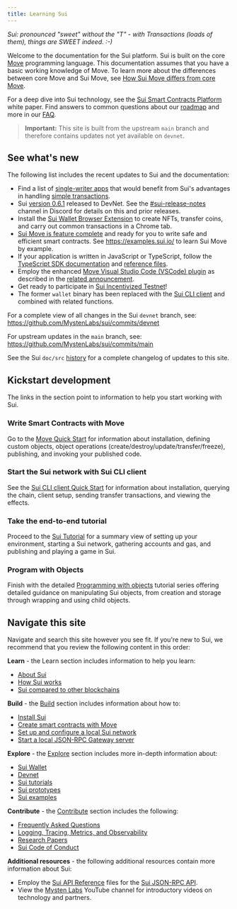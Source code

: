 ```yaml
---
title: Learning Sui
---
```


*Sui: pronounced "sweet" without the "T" - with Transactions (loads of them), things are SWEET indeed. :-)*

Welcome to the documentation for the Sui platform. Sui is built on the core [Move](https://github.com/MystenLabs/awesome-move) programming language. This documentation assumes that you have a basic working knowledge of Move. To learn more about the differences between core Move and Sui Move, see [How Sui Move differs from core Move](../learn/sui-move-diffs.md).

For a deep dive into Sui technology, see the [Sui Smart Contracts Platform](https://github.com/MystenLabs/sui/blob/main/doc/paper/sui.pdf) white paper. Find answers to common questions about our [roadmap](https://github.com/MystenLabs/sui/blob/main/ROADMAP.md) and more in our [FAQ](../contribute/faq.md).

> **Important:** This site is built from the upstream `main` branch and therefore contains updates not yet available on `devnet`.

## See what's new

The following list includes the recent updates to Sui and the documentation:

* Find a list of [single-writer apps](../learn/single-writer-apps.md) that would benefit from Sui's advantages in handling [simple transactions](../learn/how-sui-works.md#simple-transactions).
* Sui [version 0.6.1](https://github.com/MystenLabs/sui/releases/tag/devnet-0.6.1) released to DevNet. See the [#sui-release-notes](https://discord.com/channels/916379725201563759/974444055259910174) channel in Discord for details on this and prior releases.
* Install the [Sui Wallet Browser Extension](../explore/wallet-browser.md) to create NFTs, transfer coins, and carry out common transactions in a Chrome tab.
* [Sui Move is feature complete](https://sui.io/resources-move/why-we-created-sui-move/) and ready for you to write safe and efficient smart contracts. See https://examples.sui.io/ to learn Sui Move by example.
* If your application is written in JavaScript or TypeScript, follow the [TypeScript SDK documentation](https://github.com/MystenLabs/sui/tree/main/sdk/typescript) and [reference files](https://www.npmjs.com/package/@mysten/sui.js).
* Employ the enhanced [Move Visual Studio Code (VSCode) plugin](https://marketplace.visualstudio.com/items?itemName=move.move-analyzer) as described in the [related announcement](https://sui.io/resources-sui/announcing-enhanced-move-vs-code-plugin).
* Get ready to participate in [Sui Incentivized Testnet](https://sui.io/resources-sui/announcing-sui-incentivized-testnet/)!
* The former `wallet` binary has been replaced with the [Sui CLI client](../build/cli-client.md) and combined with related functions.

For a complete view of all changes in the Sui `devnet` branch, see:
https://github.com/MystenLabs/sui/commits/devnet

For upstream updates in the `main` branch, see:
https://github.com/MystenLabs/sui/commits/main

See the Sui `doc/src` [history](https://github.com/MystenLabs/sui/commits/main/doc/src) for a complete changelog of updates to this site. 

## Kickstart development
The links in the section point to information to help you start working with Sui. 

### Write Smart Contracts with Move
Go to the [Move Quick Start](../build/move/index.md) for information about installation, defining custom objects, object operations (create/destroy/update/transfer/freeze), publishing, and invoking your published code.

### Start the Sui network with Sui CLI client
See the [Sui CLI client Quick Start](../build/cli-client.md) for information about installation, querying the chain, client setup, sending transfer transactions, and viewing the effects.

### Take the end-to-end tutorial
Proceed to the [Sui Tutorial](../explore/tutorials.md) for a summary view of setting up your environment, starting a Sui network, gathering accounts and gas, and publishing and playing a game in Sui.

### Program with Objects
Finish with the detailed [Programming with objects](../build/programming-with-objects/index.md) tutorial series offering detailed guidance on manipulating Sui objects, from creation and storage through wrapping and using child objects.

## Navigate this site
Navigate and search this site however you see fit. If you're new to Sui, we recommend that you review the following content in this order:

**Learn** - the Learn section includes information to help you learn:
 * [About Sui](../learn/about-sui.md)
 * [How Sui works](../learn/how-sui-works.md)
 * [Sui compared to other blockchains](../learn/sui-compared.md)

**Build** - the [Build](../build/index.md) section includes information about how to:
 * [Install Sui](../build/install.md)
 * [Create smart contracts with Move](../build/move/index.md)
 * [Set up and configure a local Sui network](../build/cli-client.md)
 * [Start a local JSON-RPC Gateway server](../build/json-rpc.md#start-local-rpc-server)

**Explore** - the [Explore](../explore/index.md) section includes more in-depth information about:
  * [Sui Wallet](../explore/wallet-browser.md)
  * [Devnet](../explore/devnet.md)
  * [Sui tutorials](../explore/tutorials.md)
  * [Sui prototypes](../explore/prototypes.md)
  * [Sui examples](../explore/examples.md)  

**Contribute** - the [Contribute](../contribute/index.md) section includes the following:
  * [Frequently Asked Questions](../contribute/faq.md)
  * [Logging, Tracing, Metrics, and Observability](../contribute/observability.md)
  * [Research Papers](../contribute/research-papers.md)
  * [Sui Code of Conduct](../contribute/code-of-conduct.md)
   
**Additional resources** - the following additional resources contain more information about Sui:
  * Employ the [Sui API Reference](https://playground.open-rpc.org/?schemaUrl=https://raw.githubusercontent.com/MystenLabs/sui/main/crates/sui-open-rpc/spec/openrpc.json) files for the [Sui JSON-RPC API](../build/json-rpc.md).
  * View the [Mysten Labs](https://www.youtube.com/channel/UCI7pCUVxSLcndVhPpZOwZgg) YouTube channel for introductory videos on technology and partners.
